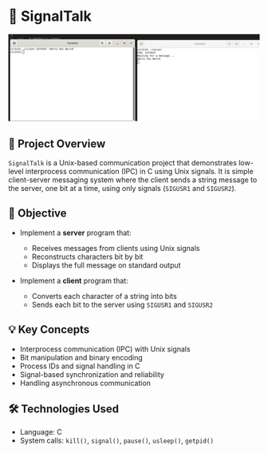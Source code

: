 # 📡 SignalTalk

![Text Alt](signaltalk/inc/miniserver.jpg)

## 🧾 Project Overview

`SignalTalk` is a Unix-based communication project that demonstrates low-level interprocess communication (IPC) in C using Unix signals. It is simple client-server messaging system where the client sends a string message to the server, one bit at a time, using only signals (`SIGUSR1` and `SIGUSR2`).

## 🎯 Objective

- Implement a **server** program that:
  - Receives messages from clients using Unix signals
  - Reconstructs characters bit by bit
  - Displays the full message on standard output

- Implement a **client** program that:
  - Converts each character of a string into bits
  - Sends each bit to the server using `SIGUSR1` and `SIGUSR2`

## 💡 Key Concepts

- Interprocess communication (IPC) with Unix signals
- Bit manipulation and binary encoding
- Process IDs and signal handling in C
- Signal-based synchronization and reliability
- Handling asynchronous communication

## 🛠️ Technologies Used

- Language: C
- System calls: `kill()`, `signal()`, `pause()`, `usleep()`, `getpid()`
